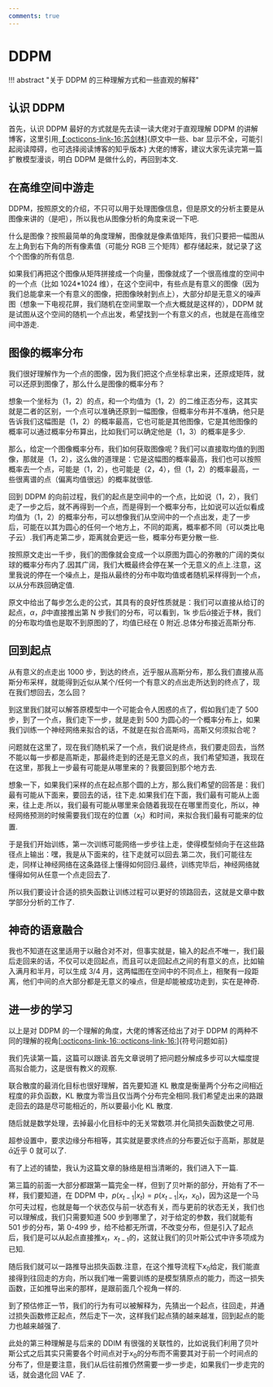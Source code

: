 ```yaml
---
comments: true
---
```


# DDPM

!!! abstract "关于 DDPM 的三种理解方式和一些直观的解释"

## 认识 DDPM

首先，认识 DDPM 最好的方式就是先去读一读大佬对于直观理解 DDPM 的讲解博客，这里引用[【:octicons-link-16:苏剑林](https://kexue.fm/archives/9119)]{原文中一些、bar 显示不全，可能引起阅读障碍，也可选择阅读博客的知乎版本} 大佬的博客，建议大家先读完第一篇扩散模型漫谈，明白 DDPM 是做什么的，再回到本文.

## 在高维空间中游走

DDPM，按照原文的介绍，不只可以用于处理图像信息，但是原文的分析主要是从图像来讲的（是吧），所以我也从图像分析的角度来说一下吧.

什么是图像？按照最简单的角度理解，图像就是像素值矩阵，我们只要把一幅图从左上角到右下角的所有像素值（可能分 RGB 三个矩阵）都存储起来，就记录了这个个图像的所有信息.

如果我们再把这个图像从矩阵拼接成一个向量，图像就成了一个很高维度的空间中的一个点（比如 1024*1024 维），在这个空间中，有些点是有意义的图像（因为我们总能拿来一个有意义的图像，把图像映射到点上），大部分却是无意义的噪声图（想象一下电视花屏，我们随机在空间里取一个点大概就是这样的），DDPM 就是试图从这个空间的随机一个点出发，希望找到一个有意义的点，也就是在高维空间中游走.

## 图像的概率分布

我们很好理解作为一个点的图像，因为我们把这个点坐标拿出来，还原成矩阵，就可以还原到图像了，那么什么是图像的概率分布？

想象一个坐标为（1，2）的点，和一个均值为（1，2）的二维正态分布，这其实就是二者的区别，一个点可以准确还原到一幅图像，但概率分布并不准确，他只是告诉我们这幅图是（1，2）的概率最高，它也可能是其他图像，它是其他图像的概率可以通过概率分布算出，比如我们可以确定他是（1，3）的概率是多少.

那么，给定一个图像概率分布，我们如何获取图像呢？我们可以直接取均值的到图像，那就是（1，2），这么做的道理是：它是这幅图的概率最高，我们也可以按照概率去一个点，可能是（1，2），也可能是（2，4），但（1，2）的概率最高，一些很离谱的点（偏离均值很远）的概率就很低.

回到 DDPM 的向前过程，我们的起点是空间中的一个点，比如说（1，2），我们走了一步之后，就不再得到一个点，而是得到一个概率分布，比如说可以近似看成均值为（1，2）的概率分布，可以想像我们从空间中的一个点出发，走了一步后，可能在以其为圆心的任何一个地方上，不同的距离，概率都不同（可以类比电子云）.我们再走第二步，距离就会更远一些，概率分布更分散一些.

按照原文走出一千步，我们的图像就会变成一个以原图为圆心的弥散的广阔的类似球的概率分布内了.因其广阔，我们大概最终会停在某一个无意义的点上.注意，这里我说的停在一个噪点上，是指从最终的分布中取均值或者随机采样得到一个点，以从分布跌回确定值.

原文中给出了每步怎么走的公式，其具有的良好性质就是：我们可以直接从给订的起点，$\alpha$，$\beta$中直接推出第 N 步我们的分布，可以看到，1k 步后$\bar \alpha$接近于林，我们的分布取均值也是取不到原图的了，均值已经在 0 附近.总体分布接近高斯分布.

## 回到起点

从有意义的点走出 1000 步，到达的终点，近乎服从高斯分布，那么我们直接从高斯分布采样，就能得到近似从某个/任何一个有意义的点出走所达到的终点了，现在我们想回去，怎么回？

到这里我们就可以解答原模型中一个可能会令人困惑的点了，假如我们走了 500 步，到了一个点，我们走下一步，就是走到 500 为圆心的一个概率分布上，如果我们训练一个神经网络来拟合的话，不就是在拟合高斯吗，高斯又何须拟合呢？

问题就在这里了，现在我们随机采了一个点，我们说是终点，我们要走回去，当然不能以每一步都是高斯走，那最终走到的还是无意义的点，我们希望知道，我现在在这里，那我上一步最有可能是从哪里来的？我要回到那个地方去.

想象一下，如果我们采样的点在起点那个圆的上方，那么我们希望的回答是：我们最有可能从下面来，要回去的话，往下走.如果我们在下面，我们最有可能从上面来，往上走.所以，我们最有可能从哪里来会随着我现在在哪里而变化，所以，神经网络预测的时候需要我们现在的位置（$x_t$）和时间，来拟合我们最有可能来的位置.

于是我们开始训练，第一次训练可能网络一步步往上走，使得模型倾向于在这些路径点上输出：嘿，我是从下面来的，往下走就可以回去.第二次，我们可能往左走，同样让神经网络在这条路径上懂得如何回归.最终，训练完毕后，神经网络就懂得如何从任意一个点走回去了.

所以我们要设计合适的损失函数让训练过程可以更好的领路回去，这就是文章中数学部分分析的工作了.

## 神奇的语意融合

我也不知道在这里适用于以融合对不对，但事实就是，输入的起点不唯一，我们最后走回来的话，不仅可以走回起点，而且可以走回起点之间的有意义的点，比如输入满月和半月，可以生成 3/4 月，这两幅图在空间中的不同点上，相聚有一段距离，他们中间的点大部分都是无意义的噪点，但是却能被成功走到，实在是神奇.

## 进一步的学习

以上是对 DDPM 的一个理解的角度，大佬的博客还给出了对于 DDPM 的两种不同的理解的视角[[:octicons-link-16:](https://spaces.ac.cn/archives/9152)[:octicons-link-16:](https://kexue.fm/archives/9164)]{符号问题如前}

我们先读第一篇，这篇可以跟读.首先文章说明了把问题分解成多步可以大幅度提高拟合能力，这是很有教义的观察.

联合散度的最消化目标也很好理解，首先要知道 KL 散度是衡量两个分布之间相近程度的非负函数，KL 散度为零当且仅当两个分布完全相同.我们希望走出来的路跟走回去的路是尽可能相近的，所以要最小化 KL 散度.

随后就是数学处理，去掉最小化目标中的无关常数项.并化简损失函数使之可用.

超参设置中，要求边缘分布相等，其实就是要求终点的分布要近似于高斯，那就是$\bar \alpha$近乎 0 就可以了.

有了上述的铺垫，我认为这篇文章的脉络是相当清晰的，我们进入下一篇.

第三篇的前面一大部分都跟第一篇完全一样，但到了贝叶斯的部分，开始有了不一样，我们要知道，在 DDPM 中，$p(x_{t-1}|x_t) = p(x_{t-1}|x_t，x_0)$，因为这是一个马尔可夫过程，也就是每一个状态仅与前一状态有关，而与更前的状态无关，我们也可以理解成，我们只需要知道 500 步到哪里了，对于给定的参数，我们就能有 501 步的分布，第 0-499 步，给不给都无所谓，不改变分布，但是引入了起点后，我们是可以从起点直接推$x_t，x_{t-1}$的，这就让我们的贝叶斯公式中许多项成为已知.

随后我们就可以一路推导出损失函数.注意，在这个推导流程下$x_0$给定，我们能直接得到往回走的方向，所以我们唯一需要训练的是模型猜原点的能力，而这一损失函数，正如推导出来的那样，是跟前面几个视角一样的.

到了预估修正一节，我们的行为有可以被解释为，先猜出一个起点，往回走，并通过损失函数修正起点，然后走下一次，这样我们起点猜的越来越准，回到起点的能力也越来越强了.

此处的第三种理解是与后来的 DDIM 有很强的关联性的，比如说我们利用了贝叶斯公式之后其实只需要各个时间点对于$x_0$的分布而不需要其对于前一个时间点的分布了，但是要注意，我们从后往前推仍然需要一步一步走，如果我们一步走完的话，就会退化回 VAE 了.
